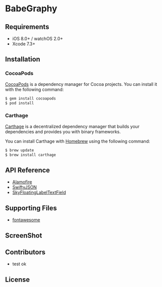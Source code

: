 # BabeGraphy

## Requirements

- iOS 8.0+ / watchOS 2.0+
- Xcode 7.3+

## Installation

### CocoaPods
[CocoaPods](http://cocoapods.org) is a dependency manager for Cocoa projects. You can install it with the following command:

```bash
$ gem install cocoapods
$ pod install
```
### Carthage
[Carthage](https://github.com/Carthage/Carthage) is a decentralized dependency manager that builds your dependencies and provides you with binary frameworks.

You can install Carthage with [Homebrew](http://brew.sh/) using the following command:

```bash
$ brew update
$ brew install carthage
```


## API Reference
- [Alamofire](https://github.com/Alamofire/Alamofire)
- [SwiftyJSON](https://github.com/SwiftyJSON/SwiftyJSON)
- [SkyFloatingLabelTextField](https://github.com/Skyscanner/SkyFloatingLabelTextField)


## Supporting Files 
- [fontawesome](http://fontawesome.io/)

## ScreenShot


## Contributors

- test ok 

## License
